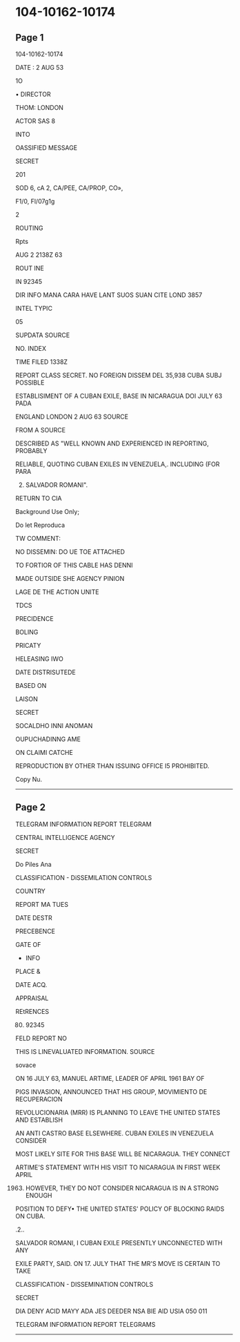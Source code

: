 # 104-10162-10174

## Page 1

104-10162-10174

DATE : 2 AUG 53

1O

• DIRECTOR

THOM: LONDON

ACTOR SAS 8

INTO

OASSIFIED MESSAGE

SECRET

201

SOD 6, cA 2, CA/PEE, CA/PROP, CO»,

F1/0, Fl/07g1g

2

ROUTING

Rpts

AUG 2 2138Z 63

ROUT INE

IN 92345

DIR INFO MANA CARA HAVE LANT SUOS SUAN CITE LOND 3857

INTEL TYPIC

05

SUPDATA SOURCE

NO. INDEX

TIME FILED 1338Z

REPORT CLASS SECRET. NO FOREIGN DISSEM DEL 35,938 CUBA SUBJ POSSIBLE

ESTABLISIMENT OF A CUBAN EXILE, BASE IN NICARAGUA DOI JULY 63 PADA

ENGLAND LONDON 2 AUG 63 SOURCE

FROM A SOURCE

DESCRIBED AS "WELL KNOWN AND EXPERIENCED IN REPORTING, PROBABLY

RELIABLE, QUOTING CUBAN EXILES IN VENEZUELA,. INCLUDING (FOR PARA

2) SALVADOR ROMANI".

RETURN TO CIA

Background Use Only;

Do let Reproduca

TW COMMENT:

NO DISSEMIN: DO UE TOE ATTACHED

TO FORTIOR OF THIS CABLE HAS DENNI

MADE OUTSIDE SHE AGENCY PINION

LAGE DE THE ACTION UNITE

TDCS

PRECIDENCE

BOLING

PRICATY

HELEASING IWO

DATE DISTRISUTEDE

BASED ON

LAISON

SECRET

SOCALDHO INNI ANOMAN

OUPUCHADINNG AME

ON CLAIMI CATCHE

REPRODUCTION BY OTHER THAN ISSUING OFFICE I5 PROHIBITED.

Copy Nu.

---

## Page 2

TELEGRAM INFORMATION REPORT TELEGRAM

CENTRAL INTELLIGENCE AGENCY

SECRET

Do Piles Ana

CLASSIFICATION - DiSSEMILATION CONTROLS

COUNTRY

REPORT MA TUES

DATE DESTR

PRECEBENCE

GATE OF

- INFO

PLACE &

DATE ACQ.

APPRAISAL

REtRENCES

80. 92345

FELD REPORT NO

THIS IS LINEVALUATED INFORMATION. SOURCE

sovace

ON 16 JULY 63, MANUEL ARTIME, LEADER OF APRIL 1961 BAY OF

PIGS INVASION, ANNOUNCED THAT HIS GROUP, MOVIMIENTO DE RECUPERACION

REVOLUCIONARIA (MRR) IS PLANNING TO LEAVE THE UNITED STATES AND ESTABLISH

AN ANTI CASTRO BASE ELSEWHERE. CUBAN EXILES IN VENEZUELA CONSIDER

MOST LIKELY SITE FOR THIS BASE WILL BE NICARAGUA. THEY CONNECT

ARTIME'S STATEMENT WITH HIS VISIT TO NICARAGUA IN FIRST WEEK APRIL

1963. HOWEVER, THEY DO NOT CONSIDER NICARAGUA IS IN A STRONG ENOUGH

POSITION TO DEFY• THE UNITED STATES' POLICY OF BLOCKING RAIDS ON CUBA.

.2..

SALVADOR ROMANI, I CUBAN EXILE PRESENTLY UNCONNECTED WITH ANY

EXILE PARTY, SAID. ON 17. JULY THAT THE MR'S MOVE IS CERTAIN TO TAKE

CLASSIFICATION - DISSEMINATION CONTROLS

SECRET

DIA DENY ACID MAYY ADA JES DEEDER NSA BIE AID USIA 050 011

TELEGRAM INFORMATION REPORT TELEGRAMS

---

